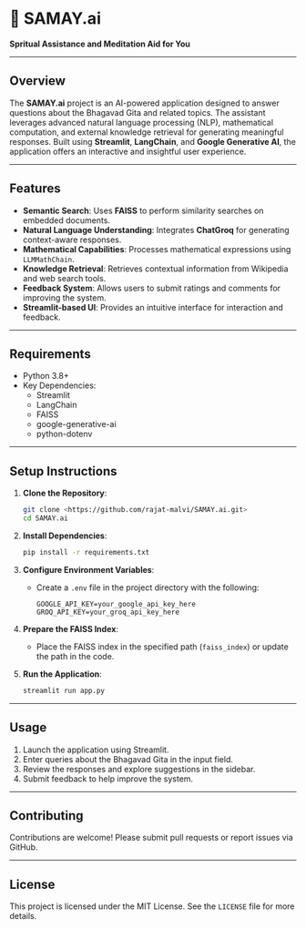 # 🙏 SAMAY.ai

**Spritual Assistance and Meditation Aid for You**

---

## Overview
The **SAMAY.ai** project is an AI-powered application designed to answer questions about the Bhagavad Gita and related topics. The assistant leverages advanced natural language processing (NLP), mathematical computation, and external knowledge retrieval for generating meaningful responses. Built using **Streamlit**, **LangChain**, and **Google Generative AI**, the application offers an interactive and insightful user experience.

---

## Features
- **Semantic Search**: Uses **FAISS** to perform similarity searches on embedded documents.
- **Natural Language Understanding**: Integrates **ChatGroq** for generating context-aware responses.
- **Mathematical Capabilities**: Processes mathematical expressions using `LLMMathChain`.
- **Knowledge Retrieval**: Retrieves contextual information from Wikipedia and web search tools.
- **Feedback System**: Allows users to submit ratings and comments for improving the system.
- **Streamlit-based UI**: Provides an intuitive interface for interaction and feedback.

---

## Requirements
- Python 3.8+
- Key Dependencies:
  - Streamlit
  - LangChain
  - FAISS
  - google-generative-ai
  - python-dotenv

---

## Setup Instructions
1. **Clone the Repository**:
   ```bash
   git clone <https://github.com/rajat-malvi/SAMAY.ai.git>
   cd SAMAY.ai
   ```

2. **Install Dependencies**:
   ```bash
   pip install -r requirements.txt
   ```

3. **Configure Environment Variables**:
   - Create a `.env` file in the project directory with the following:
     ```env
     GOOGLE_API_KEY=your_google_api_key_here
     GROQ_API_KEY=your_groq_api_key_here
     ```

4. **Prepare the FAISS Index**:
   - Place the FAISS index in the specified path (`faiss_index`) or update the path in the code.

5. **Run the Application**:
   ```bash
   streamlit run app.py
   ```

---

## Usage
1. Launch the application using Streamlit.
2. Enter queries about the Bhagavad Gita in the input field.
3. Review the responses and explore suggestions in the sidebar.
4. Submit feedback to help improve the system.

---

## Contributing
Contributions are welcome! Please submit pull requests or report issues via GitHub.

---

## License
This project is licensed under the MIT License. See the `LICENSE` file for more details.
